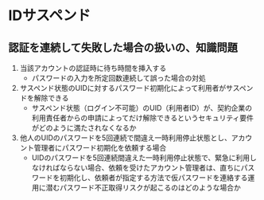 # IDサスペンド

## 認証を連続して失敗した場合の扱いの、知識問題

1. 当該アカウントの認証時に待ち時間を挿入する
    * パスワードの入力を所定回数連続して誤った場合の対処
2. サスペンド状態のUIDに対するパスワード初期化によって利用者がサスペンドを解除できる
    * サスペンド状態（ログイン不可能）のUID（利用者ID）が、契約企業の利用責任者からの申請によってだけ解除できるというセキュリティ要件がどのように満たされなくなるか
3. 他人のUIDのパスワードを5回連続で間違え一時利用停止状態とし、アカウント管理者にパスワード初期化を依頼する場合
    * UIDのパスワードを5回連続間違えた一時利用停止状態で、緊急に利用しなければならない場合、依頼を受けたアカウント管理者は、直ちにパスワードを初期化し、依頼者が指定する方法で仮パスワードを連絡する運用に潜むパスワード不正取得リスクが起こるのはどのような場合か
    
